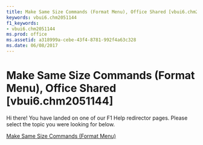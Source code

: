 ```yaml
---
title: Make Same Size Commands (Format Menu), Office Shared [vbui6.chm2051144]
keywords: vbui6.chm2051144
f1_keywords:
- vbui6.chm2051144
ms.prod: office
ms.assetid: a318999a-cebe-43f4-8781-992f4a63c328
ms.date: 06/08/2017
---
```



# Make Same Size Commands (Format Menu), Office Shared [vbui6.chm2051144]

Hi there! You have landed on one of our F1 Help redirector pages. Please select the topic you were looking for below.

[Make Same Size Commands (Format Menu)](http://msdn.microsoft.com/library/fe06e552-66d1-aa0d-400f-838f621ada93%28Office.15%29.aspx)

